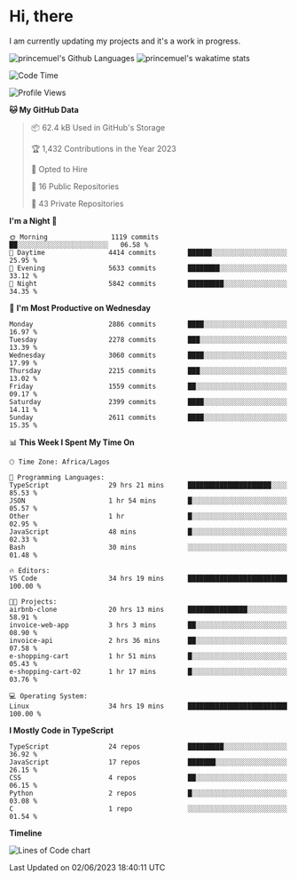 # Hi, there

I am currently updating my projects and it's a work in progress.

![princemuel's Github Languages](https://github-readme-stats.vercel.app/api/top-langs/?username=princemuel&text_color=586069&layout=compact&hide_border=true&title_color=0366d6&count_private=true&include_all_commits=true&theme=tokyonight&show_icons=true)
![princemuel's wakatime stats](https://github-readme-stats.vercel.app/api/wakatime?username=princemuel&text_color=586069&layout=compact&hide_border=true&title_color=0366d6&count_private=true&include_all_commits=true&theme=tokyonight&show_icons=true)

<!--START_SECTION:waka-->
![Code Time](http://img.shields.io/badge/Code%20Time-2%2C421%20hrs%2013%20mins-blue)

![Profile Views](http://img.shields.io/badge/Profile%20Views-40-blue)

**🐱 My GitHub Data** 

> 📦 62.4 kB Used in GitHub's Storage 
 > 
> 🏆 1,432 Contributions in the Year 2023
 > 
> 💼 Opted to Hire
 > 
> 📜 16 Public Repositories 
 > 
> 🔑 43 Private Repositories 
 > 
**I'm a Night 🦉** 

```text
🌞 Morning                1119 commits        ██░░░░░░░░░░░░░░░░░░░░░░░   06.58 % 
🌆 Daytime                4414 commits        ██████░░░░░░░░░░░░░░░░░░░   25.95 % 
🌃 Evening                5633 commits        ████████░░░░░░░░░░░░░░░░░   33.12 % 
🌙 Night                  5842 commits        █████████░░░░░░░░░░░░░░░░   34.35 % 
```
📅 **I'm Most Productive on Wednesday** 

```text
Monday                   2886 commits        ████░░░░░░░░░░░░░░░░░░░░░   16.97 % 
Tuesday                  2278 commits        ███░░░░░░░░░░░░░░░░░░░░░░   13.39 % 
Wednesday                3060 commits        ████░░░░░░░░░░░░░░░░░░░░░   17.99 % 
Thursday                 2215 commits        ███░░░░░░░░░░░░░░░░░░░░░░   13.02 % 
Friday                   1559 commits        ██░░░░░░░░░░░░░░░░░░░░░░░   09.17 % 
Saturday                 2399 commits        ████░░░░░░░░░░░░░░░░░░░░░   14.11 % 
Sunday                   2611 commits        ████░░░░░░░░░░░░░░░░░░░░░   15.35 % 
```


📊 **This Week I Spent My Time On** 

```text
🕑︎ Time Zone: Africa/Lagos

💬 Programming Languages: 
TypeScript               29 hrs 21 mins      █████████████████████░░░░   85.53 % 
JSON                     1 hr 54 mins        █░░░░░░░░░░░░░░░░░░░░░░░░   05.57 % 
Other                    1 hr                █░░░░░░░░░░░░░░░░░░░░░░░░   02.95 % 
JavaScript               48 mins             █░░░░░░░░░░░░░░░░░░░░░░░░   02.33 % 
Bash                     30 mins             ░░░░░░░░░░░░░░░░░░░░░░░░░   01.48 % 

🔥 Editors: 
VS Code                  34 hrs 19 mins      █████████████████████████   100.00 % 

🐱‍💻 Projects: 
airbnb-clone             20 hrs 13 mins      ███████████████░░░░░░░░░░   58.91 % 
invoice-web-app          3 hrs 3 mins        ██░░░░░░░░░░░░░░░░░░░░░░░   08.90 % 
invoice-api              2 hrs 36 mins       ██░░░░░░░░░░░░░░░░░░░░░░░   07.58 % 
e-shopping-cart          1 hr 51 mins        █░░░░░░░░░░░░░░░░░░░░░░░░   05.43 % 
e-shopping-cart-02       1 hr 17 mins        █░░░░░░░░░░░░░░░░░░░░░░░░   03.76 % 

💻 Operating System: 
Linux                    34 hrs 19 mins      █████████████████████████   100.00 % 
```

**I Mostly Code in TypeScript** 

```text
TypeScript               24 repos            █████████░░░░░░░░░░░░░░░░   36.92 % 
JavaScript               17 repos            ███████░░░░░░░░░░░░░░░░░░   26.15 % 
CSS                      4 repos             ██░░░░░░░░░░░░░░░░░░░░░░░   06.15 % 
Python                   2 repos             █░░░░░░░░░░░░░░░░░░░░░░░░   03.08 % 
C                        1 repo              ░░░░░░░░░░░░░░░░░░░░░░░░░   01.54 % 
```



**Timeline**

![Lines of Code chart](https://raw.githubusercontent.com/princemuel/princemuel/main/assets/bar_graph.png)


 Last Updated on 02/06/2023 18:40:11 UTC
<!--END_SECTION:waka-->

